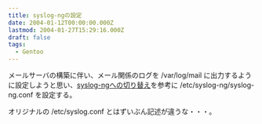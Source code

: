 ```yaml
---
title: syslog-ngの設定
date: 2004-01-12T00:00:00.000Z
lastmod: 2004-01-27T15:29:16.000Z
draft: false
tags:
  - Gentoo
---
```


メールサーバの構築に伴い、メール関係のログを /var/log/mail に出力するように設定しようと思い、[syslog-ngへの切り替え](http://lunatear.net/archives/000153.html)を参考に /etc/syslog-ng/syslog-ng.conf を設定する。

オリジナルの /etc/syslog.conf とはずいぶん記述が違うな・・・。
